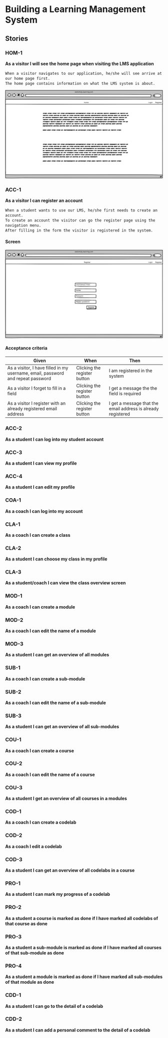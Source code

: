 # Building a Learning Management System

## Stories

### HOM-1
**As a visitor I will see the home page when visiting the LMS application**
    
    When a visitor navigates to our application, he/she will see arrive at our home page first.
    The home page contains information on what the LMS system is about.

![Home](images/home.png)

### ACC-1
**As a visitor I can register an account**

    When a student wants to use our LMS, he/she first needs to create an account.
    To create an account the visitor can go the register page using the navigation menu.
    After filling in the form the visitor is registered in the system.

#### Screen
![Register](images/register.png)

#### Acceptance criteria

| Given                                                                           | When                         | Then                                                         |
|---------------------------------------------------------------------------------|------------------------------|--------------------------------------------------------------|
| As a visitor, I have filled in my username, email, password and repeat password | Clicking the register button | I am registered in the system                                |
| As a visitor I forget to fill in a field                                        | Clicking the register button | I get a message the the field is required                    |
| As a visitor I register with an already registered email address                | Clicking the register button | I get a message that the email address is already registered |

### ACC-2
**As a student I can log into my student account**


### ACC-3
**As a student I can view my profile**

### ACC-4
**As a student I can edit my profile**

### COA-1
**As a coach I can log into my account**

### CLA-1
**As a coach I can create a class**

### CLA-2
**As a student I can choose my class in my profile**

### CLA-3
**As a student/coach I can view the class overview screen**

### MOD-1
**As a coach I can create a module**

### MOD-2
**As a coach I can edit the name of a module**

### MOD-3
**As a student I can get an overview of all modules**


### SUB-1
**As a coach I can create a sub-module**

### SUB-2
**As a coach I can edit the name of a sub-module**

### SUB-3
**As a student I can get an overview of all sub-modules**

### COU-1
**As a coach I can create a course**

### COU-2
**As a coach I can edit the name of a course**

### COU-3
**As a student I get an overview of all courses in a modules**

### COD-1
**As a coach I can create a codelab**

### COD-2
**As a coach I edit a codelab**

### COD-3
**As a student I can get an overview of all codelabs in a course**

### PRO-1
**As a student I can mark my progress of a codelab**

### PRO-2
**As a student a course is marked as done if I have marked all codelabs of that course as done**

### PRO-3
**As a student a sub-module is marked as done if I have marked all courses of that sub-module as done**

### PRO-4
**As a student a module is marked as done if I have marked all sub-modules of that module as done**

### CDD-1
**As a student I can go to the detail of a codelab**

### CDD-2
**As a student I can add a personal comment to the detail of a codelab**
